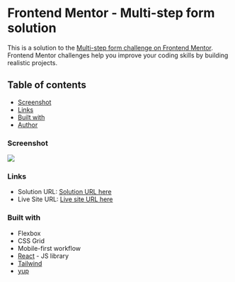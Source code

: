 # Frontend Mentor - Multi-step form solution

This is a solution to
the [Multi-step form challenge on Frontend Mentor](https://www.frontendmentor.io/challenges/multistep-form-YVAnSdqQBJ).
Frontend Mentor challenges help you improve your coding skills by building realistic projects.

## Table of contents

- [Screenshot](#screenshot)
- [Links](#links)
- [Built with](#built-with)
- [Author](#author)


### Screenshot

![](./public/screenshot.png)

### Links

- Solution URL: [Solution URL here](https://github.com/molindu/multi-step-form-main)
- Live Site URL: [Live site URL here](https://molindu.github.io/multi-step-form-main/)

### Built with

- Flexbox
- CSS Grid
- Mobile-first workflow
- [React](https://reactjs.org/) - JS library
- [Tailwind](https://tailwindcss.com/)
- [yup](https://www.npmjs.com/package/yup)

